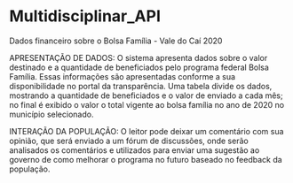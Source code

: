 # Multidisciplinar_API


Dados financeiro sobre o Bolsa Família - Vale do Caí 2020

APRESENTAÇÃO DE DADOS:
  O sistema apresenta dados sobre o valor destinado e a quantidade de beneficiados pelo programa federal Bolsa Família.
  Essas informações são apresentadas conforme a sua disponibilidade no portal da transparência. Uma tabela divide os dados,
  mostrando a quantidade de beneficiados e o valor de enviado a cada mês; no final é exibido o valor o total vigente ao bolsa família no ano de 2020 no município selecionado.

INTERAÇÃO DA POPULAÇÃO:
  O leitor pode deixar um comentário com sua opinião, que será enviado a um fórum de discussões, onde serão analisados os comentários
  e utilizados para enviar uma sugestão ao governo de como melhorar o programa no futuro baseado no feedback da população.
